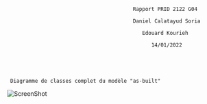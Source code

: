 

                                             Rapport PRID 2122 G04 

                                             Daniel Calatayud Soria

                                                Edouard Kourieh
                                            
                                                   14/01/2022





     Diagramme de classes complet du modèle "as-built"


   ![ScreenShot](/screenshots/model.png)





